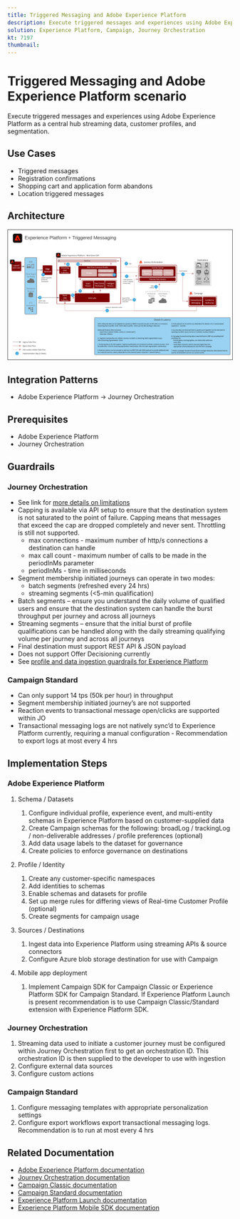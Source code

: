 ```yaml
---
title: Triggered Messaging and Adobe Experience Platform
description: Execute triggered messages and experiences using Adobe Experience Platform as a central hub streaming data, customer profiles, and segmentation.
solution: Experience Platform, Campaign, Journey Orchestration
kt: 7197
thumbnail: 
---
```


# Triggered Messaging and Adobe Experience Platform scenario

Execute triggered messages and experiences using Adobe Experience Platform as a central hub streaming data, customer profiles, and segmentation.

## Use Cases

* Triggered messages
* Registration confirmations
* Shopping cart and application form abandons
* Location triggered messages

## Architecture

<img src="assets/triggered.svg" alt="Reference architecture for the Triggered Messaging and Adobe Experience Platform scenario" style="border:1px solid #4a4a4a" />

## Integration Patterns

* Adobe Experience Platform -> Journey Orchestration

## Prerequisites

* Adobe Experience Platform
* Journey Orchestration

## Guardrails

### Journey Orchestration

* See link for [more details on limitations](https://experienceleague.adobe.com/docs/journeys/using/starting-with-journeys/limitations.html?lang=en#starting-with-journeys)
* Capping is available via API setup to ensure that the destination system is not saturated to the point of failure. Capping means that messages that exceed the cap are dropped completely and never sent. Throttling is still not supported.
  * max connections - maximum number of http/s connections a destination can handle
  * max call count - maximum number of calls to be made in the periodInMs parameter
  * periodInMs - time in milliseconds
* Segment membership initiated journeys can operate in two modes:
  * batch segments (refreshed every 24 hrs)
  * streaming segments (<5-min qualification)
* Batch segments – ensure you understand the daily volume of qualified users and ensure that the destination system can handle the burst throughput per journey and across all journeys
* Streaming segments – ensure that the initial burst of profile qualifications can be handled along with the daily streaming qualifying volume per journey and across all journeys
* Final destination must support REST API & JSON payload
* Does not support Offer Decisioning currently
* See [profile and data ingestion guardrails for Experience Platform](https://experienceleague.adobe.com/docs/experience-platform/profile/guardrails.html?lang=en)

### Campaign Standard

* Can only support 14 tps (50k per hour) in throughput
* Segment membership initiated journey’s are not supported
* Reaction events to transactional message open/clicks are supported within JO
* Transactional messaging logs are not natively sync’d to Experience Platform currently, requiring a manual configuration - Recommendation to export logs at most every 4 hrs


## Implementation Steps

### Adobe Experience Platform

1.  Schema / Datasets
    1. Configure individual profile, experience event, and multi-entity schemas in Experience Platform based on customer-supplied data
    1. Create Campaign schemas for the following: broadLog / trackingLog / non-deliverable addresses / profile preferences (optional)
    1. Add data usage labels to the dataset for governance
    1. Create policies to enforce governance on destinations

1.  Profile / Identity
    1. Create any customer-specific namespaces
    1. Add identities to schemas
    1. Enable schemas and datasets for profile
    1. Set up merge rules for differing views of Real-time Customer Profile (optional)
    1. Create segments for campaign usage

1.  Sources / Destinations
    1. Ingest data into Experience Platform using streaming APIs & source connectors
    1. Configure Azure blob storage destination for use with Campaign

1.  Mobile app deployment
    1. Implement Campaign SDK for Campaign Classic or Experience Platform SDK for Campaign Standard.  If Experience Platform Launch is present recommendation is to use Campaign Classic/Standard extension with Experience Platform SDK.


### Journey Orchestration

  1. Streaming data used to initiate a customer journey must be configured within Journey Orchestration first to get an orchestration ID. This orchestration ID is then supplied to the developer to use with ingestion
  1. Configure external data sources
  1. Configure custom actions

### Campaign Standard

  1. Configure messaging templates with appropriate personalization settings
  1. Configure export workflows export transactional messaging logs. Recommendation is to run at most every 4 hrs


## Related Documentation

* [Adobe Experience Platform documentation](https://experienceleague.adobe.com/docs/experience-platform.html?lang=en)
* [Journey Orchestration documentation](https://experienceleague.adobe.com/docs/journey-orchestration.html?lang=en)
* [Campaign Classic documentation](https://experienceleague.adobe.com/docs/campaign-classic.html?lang=en)
* [Campaign Standard documentation](https://experienceleague.adobe.com/docs/campaign-standard.html?lang=en)
* [Experience Platform Launch documentation](https://experienceleague.adobe.com/docs/launch.html?lang=en)
* [Experience Platform Mobile SDK documentation](https://experienceleague.adobe.com/docs/mobile.html?lang=en)
